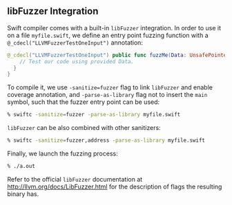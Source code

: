 libFuzzer Integration
---------------------

Swift compiler comes with a built-in `libFuzzer` integration.
In order to use it on a file `myfile.swift`, we define an entry point fuzzing function
with a `@_cdecl("LLVMFuzzerTestOneInput")` annotation:


```swift
@_cdecl("LLVMFuzzerTestOneInput") public func fuzzMe(Data: UnsafePointer<CChar>, Size: CInt) -> CInt{
    // Test our code using provided Data.
  }
}
```

To compile it, we use `-sanitize=fuzzer` flag to link `libFuzzer`
and enable coverage annotation, and `-parse-as-library` flag not to insert
the `main` symbol, such that the fuzzer entry point can be used:

```bash
% swiftc -sanitize=fuzzer -parse-as-library myfile.swift
```

`libFuzzer` can be also combined with other sanitizers:

```bash
% swiftc -sanitize=fuzzer,address -parse-as-library myfile.swift
```

Finally, we launch the fuzzing process:

```bash
% ./a.out
```

Refer to the official `libFuzzer` documentation at http://llvm.org/docs/LibFuzzer.html
for the description of flags the resulting binary has.
